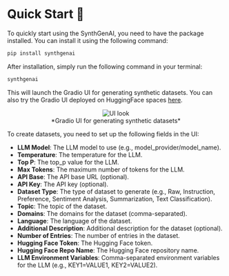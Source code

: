 # Quick Start 🚀

To quickly start using the SynthGenAI, you need to have the package installed. You can install it using the following command:

```bash
pip install synthgenai
```

After installation, simply run the following command in your terminal:

```bash
synthgenai
```

This will launch the Gradio UI for generating synthetic datasets. You can also try the Gradio UI deployed on HuggingFace spaces [here](https://huggingface.co/spaces/Shekswess/SynthGenAI-UI).

<center>
    <img src="../assets/ui.png" alt="UI look"/>
    <br />
    *Gradio UI for generating synthetic datasets*
</center>

To create datasets, you need to set up the following fields in the UI:

- **LLM Model**: The LLM model to use (e.g., model_provider/model_name).
- **Temperature**: The temperature for the LLM.
- **Top P**: The top_p value for the LLM.
- **Max Tokens**: The maximum number of tokens for the LLM.
- **API Base**: The API base URL (optional).
- **API Key**: The API key (optional).
- **Dataset Type**: The type of dataset to generate (e.g., Raw, Instruction, Preference, Sentiment Analysis, Summarization, Text Classification).
- **Topic**: The topic of the dataset.
- **Domains**: The domains for the dataset (comma-separated).
- **Language**: The language of the dataset.
- **Additional Description**: Additional description for the dataset (optional).
- **Number of Entries**: The number of entries in the dataset.
- **Hugging Face Token**: The Hugging Face token.
- **Hugging Face Repo Name**: The Hugging Face repository name.
- **LLM Environment Variables**: Comma-separated environment variables for the LLM (e.g., KEY1=VALUE1, KEY2=VALUE2).